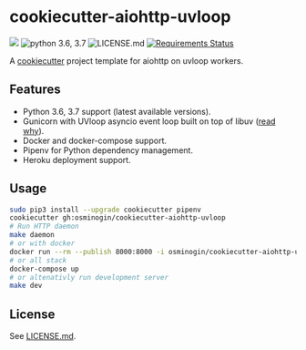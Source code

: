 cookiecutter-aiohttp-uvloop
===========================
[![](https://img.shields.io/github/release/osminogin/cookiecutter-aiohttp-uvloop.svg?style=flat)](https://github.com/osminogin/cookiecutter-aiohttp-uvloop/releases/latest) ![python 3.6, 3.7](https://img.shields.io/badge/python-3.6,%203.7-green.svg?style=flat) ![LICENSE.md](https://img.shields.io/badge/license-MIT-green.svg) [![Requirements Status](https://requires.io/github/osminogin/cookiecutter-aiohttp-uvloop/requirements.svg?branch=master)](https://requires.io/github/osminogin/cookiecutter-aiohttp-uvloop/requirements/?branch=master)

A [cookiecutter](https://github.com/audreyr/cookiecutter) project template for aiohttp on uvloop workers.

Features
--------
- Python 3.6, 3.7 support (latest available versions).
- Gunicorn with UVloop asyncio event loop built on top of libuv ([read why](http://magic.io/blog/uvloop-blazing-fast-python-networking/)).
- Docker and docker-compose support.
- Pipenv for Python dependency management.
- Heroku deployment support.

Usage
-----

```bash
sudo pip3 install --upgrade cookiecutter pipenv
cookiecutter gh:osminogin/cookiecutter-aiohttp-uvloop
# Run HTTP daemon
make daemon
# or with docker
docker run --rm --publish 8000:8000 -i osminogin/cookiecutter-aiohttp-uvloop
# or all stack
docker-compose up
# or altenativly run development server
make dev
```

License
-------

See [LICENSE.md](https://github.com/osminogin/cookiecutter-aiohttp-uvloop/blob/master/LICENSE.md).
